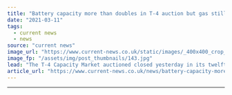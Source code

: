 ```yaml
---
title: "Battery capacity more than doubles in T-4 auction but gas still dominates"
date: "2021-03-11"
tags: 
  - current news
  - news
source: "current news"
image_url: "https://www.current-news.co.uk/static/images/_400x400_crop_center-center/GettyImages-154974489_darker_cropped.jpg"
image_fp: "/assets/img/post_thumbnails/143.jpg"
lead: "​The T-4 Capacity Market auctioned closed yesterday in its twelfth round, with 40819.895MW awarded agreements."
article_url: "https://www.current-news.co.uk/news/battery-capacity-more-than-doubles-in-t-4-auction-but-gas-still-dominates?utm_source=rss-feeds&utm_medium=rss&utm_campaign=rss"
---
```


---
